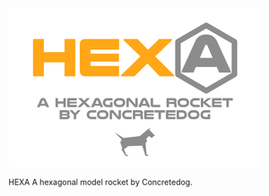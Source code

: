 
![Alt text](image/logo_proto.png?raw=true "Title")

HEXA A hexagonal model rocket by Concretedog.

